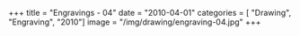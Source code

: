 +++
title = "Engravings - 04"
date = "2010-04-01"
categories = [ "Drawing", "Engraving", "2010"]
image = "/img/drawing/engraving-04.jpg"
+++

